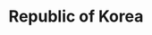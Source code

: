 ---
title: Republic of Korea
country:
  en: Republic of Korea
  ko: 대한민국
  # Manual enter other country names:
updated: 2017-06-30
updatemsg:
# Related page:
province:
policies:
  - title:
      en: Act on Welfare of Persons with Disabilities
      ko: 장애인차별금지 및 권리구제 등에 관한 법률
    url:
      ko: http://www.law.go.kr/법령/장애인차별금지및권리구제등에관한법률
    updated: 2008
    wcagver: WCAG 2.0 derivative
    enactdate: 2008
    type: Non-discrimination law
    ministries:
      - title:
          en: "Ministry of Health and Welfare"
          ko: 보건복지부
        url:
          en: "http://www.mohw.go.kr/eng/index.jsp"
          ko: "http://www.mohw.go.kr/"
    webonly: false
    scope: Public sector, Private sector
    standard: false
    documents:
      - title:
          en: "Korean Web Content Accessibility Guidelines 2.1"
          ko: "한국형 웹 콘텐츠 접근성 지침 2.1"
        desc: "Korean Web Content Accessibility Guidelines 2.1 contains technical specification to make a website so that people with disabilities can use internet appropriately. This standard has been developed considering domestic condition in addition to 12 guidelines and its success criteria level A of WCAG 2.0. "
        url:
          en: "http://www.tta.or.kr/English/new/standardization/eng_ttastddesc.jsp?stdno=TTAK.OT-10.0003/R2"
          ko: "http://www.tta.or.kr/data/ttas_view.jsp?pk_num=TTAK.OT-10.0003%2FR2&rn=1"
---